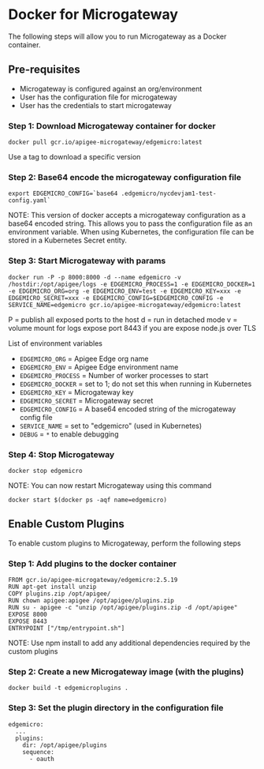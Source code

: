 # Docker for Microgateway
The following steps will allow you to run Microgateway as a Docker container.

## Pre-requisites
* Microgateway is configured against an org/environment
* User has the configuration file for microgateway
* User has the credentials to start microgateway

### Step 1: Download Microgateway container for docker
```
docker pull gcr.io/apigee-microgateway/edgemicro:latest
```
Use a tag to download a specific version

### Step 2: Base64 encode the microgateway configuration file
```
export EDGEMICRO_CONFIG=`base64 .edgemicro/nycdevjam1-test-config.yaml`
```

NOTE: This version of docker accepts a microgateway configuration as a base64 encoded string. This allows you to pass the configuration file as an environment variable. When using Kubernetes, the configuration file can be stored in a Kubernetes Secret entity.

### Step 3: Start Microgateway with params
```
docker run -P -p 8000:8000 -d --name edgemicro -v /hostdir:/opt/apigee/logs -e EDGEMICRO_PROCESS=1 -e EDGEMICRO_DOCKER=1 -e EDGEMICRO_ORG=org -e EDGEMICRO_ENV=test -e EDGEMICRO_KEY=xxx -e EDGEMICRO_SECRET=xxx -e EDGEMICRO_CONFIG=$EDGEMICRO_CONFIG -e SERVICE_NAME=edgemicro gcr.io/apigee-microgateway/edgemicro:latest
```

P = publish all exposed ports to the host
d = run in detached mode
v = volume mount for logs
expose port 8443 if you are expose node.js over TLS

List of environment variables
* `EDGEMICRO_ORG` = Apigee Edge org name
* `EDGEMICRO_ENV` = Apigee Edge environment name
* `EDGEMICRO_PROCESS` = Number of worker processes to start
* `EDGEMICRO_DOCKER` = set to 1; do not set this when running in Kubernetes
* `EDGEMICRO_KEY` = Microgateway key 
* `EDGEMICRO_SECRET` = Microgateway secret
* `EDGEMICRO_CONFIG` = A base64 encoded string of the microgateway config file
* `SERVICE_NAME` = set to "edgemicro" (used in Kubernetes)
* `DEBUG` = `*` to enable debugging

### Step 4: Stop Microgateway
```
docker stop edgemicro
```

NOTE: You can now restart Microgateway using this command
```
docker start $(docker ps -aqf name=edgemicro)
```

## Enable Custom Plugins

To enable custom plugins to Microgateway, perform the following steps

### Step 1: Add plugins to the docker container 
```
FROM gcr.io/apigee-microgateway/edgemicro:2.5.19
RUN apt-get install unzip
COPY plugins.zip /opt/apigee/
RUN chown apigee:apigee /opt/apigee/plugins.zip
RUN su - apigee -c "unzip /opt/apigee/plugins.zip -d /opt/apigee"
EXPOSE 8000
EXPOSE 8443
ENTRYPOINT ["/tmp/entrypoint.sh"]
```
NOTE: Use npm install to add any additional dependencies required by the custom plugins

### Step 2: Create a new Microgateway image (with the plugins)
```
docker build -t edgemicroplugins .
```

### Step 3: Set the plugin directory in the configuration file

```
edgemicro:
  ...
  plugins:
    dir: /opt/apigee/plugins
    sequence:
      - oauth
```
